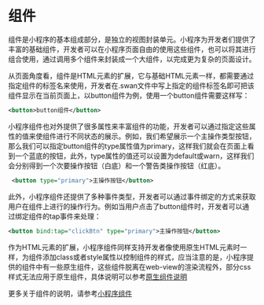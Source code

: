 # 组件

组件是小程序的基本组成部分，是独立的视图封装单元。小程序为开发者们提供了丰富的基础组件，开发者可以在小程序页面自由的使用这些组件，也可以将其进行组合使用，通过调用多个组件来封装成一个大组件，以完成更为复杂的页面设计。

从页面角度看，组件是HTML元素的扩展，它与基础HTML元素一样，都需要通过指定组件的标签名来使用，开发者在.swan文件中写上指定的组件标签名即可把该组件显示在当前页面上，以button组件为例，使用一个button组件需要这样写：


```xml
<button>button组件</button>
```

小程序组件也对外提供了很多属性来丰富组件的功能，开发者可以通过指定这些属性的值来使组件进行不同状态的展示。例如，我们希望展示一个主操作类型按钮，那么我们可以指定button组件的type属性值为primary，这样我们就会在页面上看到一个蓝底的按钮，此外，type属性的值还可以设置为default或warn，这样我们会分别得到一个次要操作按钮（白底）和一个警告类操作按钮（红底）。

```xml
 <button type="primary">主操作按钮</button>
```

此外，小程序组件还提供了多种事件类型，开发者可以通过事件绑定的方式来获取用户在组件上进行的操作行为。例如当用户点击了button组件时，开发者可以通过绑定组件的tap事件来处理：

```xml
<button bind:tap="clickBtn" type="primary">主操作按钮</button>
```

作为HTML元素的扩展，小程序组件同样支持开发者像使用原生HTML元素时一样，为组件添加class或者style属性以控制组件的样式，应当注意的是，小程序提供的组件中有一些原生组件，这些组件脱离在web-view的渲染流程外，部分css样式无法应用于原生组件，具体说明可以参考<a href="https://smartprogram.baidu.com/docs/develop/component/native/" target="_blank">原生组件说明</a>

更多关于组件的说明，请参考<a href="https://smartprogram.baidu.com/docs/develop/component/componetlist/" target="_blank">小程序组件</a>
